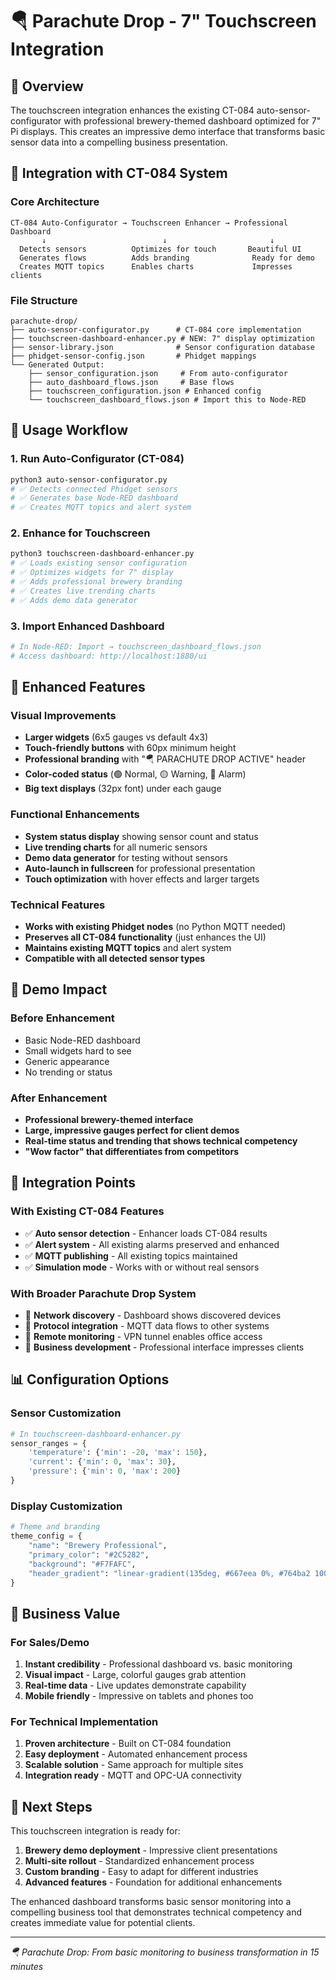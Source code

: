 # 🪂 Parachute Drop - 7" Touchscreen Integration

## 🎯 Overview

The touchscreen integration enhances the existing CT-084 auto-sensor-configurator with professional brewery-themed dashboard optimized for 7" Pi displays. This creates an impressive demo interface that transforms basic sensor data into a compelling business presentation.

## 🔧 Integration with CT-084 System

### Core Architecture
```
CT-084 Auto-Configurator → Touchscreen Enhancer → Professional Dashboard
       ↓                          ↓                       ↓
  Detects sensors          Optimizes for touch       Beautiful UI
  Generates flows          Adds branding              Ready for demo
  Creates MQTT topics      Enables charts             Impresses clients
```

### File Structure
```
parachute-drop/
├── auto-sensor-configurator.py      # CT-084 core implementation
├── touchscreen-dashboard-enhancer.py # NEW: 7" display optimization  
├── sensor-library.json              # Sensor configuration database
├── phidget-sensor-config.json       # Phidget mappings
└── Generated Output:
    ├── sensor_configuration.json     # From auto-configurator
    ├── auto_dashboard_flows.json     # Base flows  
    ├── touchscreen_configuration.json # Enhanced config
    └── touchscreen_dashboard_flows.json # Import this to Node-RED
```

## 🚀 Usage Workflow

### 1. Run Auto-Configurator (CT-084)
```bash
python3 auto-sensor-configurator.py
# ✅ Detects connected Phidget sensors
# ✅ Generates base Node-RED dashboard
# ✅ Creates MQTT topics and alert system
```

### 2. Enhance for Touchscreen  
```bash
python3 touchscreen-dashboard-enhancer.py
# ✅ Loads existing sensor configuration
# ✅ Optimizes widgets for 7" display
# ✅ Adds professional brewery branding
# ✅ Creates live trending charts
# ✅ Adds demo data generator
```

### 3. Import Enhanced Dashboard
```bash
# In Node-RED: Import → touchscreen_dashboard_flows.json
# Access dashboard: http://localhost:1880/ui
```

## 📱 Enhanced Features

### Visual Improvements
- **Larger widgets** (6x5 gauges vs default 4x3)
- **Touch-friendly buttons** with 60px minimum height
- **Professional branding** with "🪂 PARACHUTE DROP ACTIVE" header
- **Color-coded status** (🟢 Normal, 🟡 Warning, 🔴 Alarm)
- **Big text displays** (32px font) under each gauge

### Functional Enhancements  
- **System status display** showing sensor count and status
- **Live trending charts** for all numeric sensors
- **Demo data generator** for testing without sensors
- **Auto-launch in fullscreen** for professional presentation
- **Touch optimization** with hover effects and larger targets

### Technical Features
- **Works with existing Phidget nodes** (no Python MQTT needed)
- **Preserves all CT-084 functionality** (just enhances the UI)
- **Maintains existing MQTT topics** and alert system
- **Compatible with all detected sensor types**

## 🎪 Demo Impact

### Before Enhancement
- Basic Node-RED dashboard
- Small widgets hard to see
- Generic appearance
- No trending or status

### After Enhancement  
- **Professional brewery-themed interface**
- **Large, impressive gauges perfect for client demos**
- **Real-time status and trending that shows technical competency**
- **"Wow factor" that differentiates from competitors**

## 🔄 Integration Points

### With Existing CT-084 Features
- ✅ **Auto sensor detection** - Enhancer loads CT-084 results
- ✅ **Alert system** - All existing alarms preserved and enhanced
- ✅ **MQTT publishing** - All existing topics maintained
- ✅ **Simulation mode** - Works with or without real sensors

### With Broader Parachute Drop System
- 🔗 **Network discovery** - Dashboard shows discovered devices
- 🔗 **Protocol integration** - MQTT data flows to other systems
- 🔗 **Remote monitoring** - VPN tunnel enables office access
- 🔗 **Business development** - Professional interface impresses clients

## 📊 Configuration Options

### Sensor Customization
```python
# In touchscreen-dashboard-enhancer.py
sensor_ranges = {
    'temperature': {'min': -20, 'max': 150},
    'current': {'min': 0, 'max': 30},
    'pressure': {'min': 0, 'max': 200}
}
```

### Display Customization
```python
# Theme and branding
theme_config = {
    "name": "Brewery Professional",
    "primary_color": "#2C5282",
    "background": "#F7FAFC",
    "header_gradient": "linear-gradient(135deg, #667eea 0%, #764ba2 100%)"
}
```

## 🎯 Business Value

### For Sales/Demo
1. **Instant credibility** - Professional dashboard vs. basic monitoring
2. **Visual impact** - Large, colorful gauges grab attention
3. **Real-time data** - Live updates demonstrate capability
4. **Mobile friendly** - Impressive on tablets and phones too

### For Technical Implementation
1. **Proven architecture** - Built on CT-084 foundation
2. **Easy deployment** - Automated enhancement process
3. **Scalable solution** - Same approach for multiple sites
4. **Integration ready** - MQTT and OPC-UA connectivity

## 🚀 Next Steps

This touchscreen integration is ready for:
1. **Brewery demo deployment** - Impressive client presentations
2. **Multi-site rollout** - Standardized enhancement process
3. **Custom branding** - Easy to adapt for different industries
4. **Advanced features** - Foundation for additional enhancements

The enhanced dashboard transforms basic sensor monitoring into a compelling business tool that demonstrates technical competency and creates immediate value for potential clients.

---

*🪂 Parachute Drop: From basic monitoring to business transformation in 15 minutes*